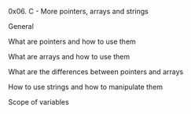 0x06. C - More pointers, arrays and strings

General

What are pointers and how to use them

What are arrays and how to use them

What are the differences between pointers and arrays

How to use strings and how to manipulate them

Scope of variables